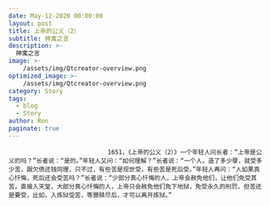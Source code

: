 ```yaml
---
date: May-12-2020 00:00:00
layout: post
title: 上帝的公义（2）
subtitle: 神寓之言
description: >-
  神寓之言
image: >-
    /assets/img/Qtcreator-overview.png
optimized_image: >-
    /assets/img/Qtcreator-overview.png
category: Story
tags:
  - blog
  - Story
author: Ron
paginate: true
---
```


							　　1651，《上帝的公义（2）》一个年轻人问长者：“上帝是公义的吗？”长者说：“是的。”年轻人又问：“如何理解？”长者说：“一个人，造了多少孽，就受多少苦，跟欠债还钱同理，只不过，有些苦是现世受，有些苦是死后受。”年轻人再问：“人如果真心忏悔，死后还会受苦吗？”长者说：“少部分真心忏悔的人，上帝会赦免他们，让他们免受其苦，直接入天堂，大部分真心忏悔的人，上帝只会赦免他们免下地狱，免受永久的刑罚，但苦还是要受，比如，入炼狱受苦，等罪赎尽后，才可以离开炼狱。”
							
							
						